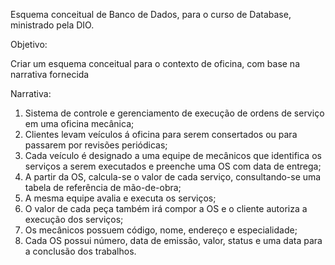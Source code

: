 Esquema conceitual de Banco de Dados, para o curso de Database, ministrado pela DIO.

Objetivo:

Criar um esquema conceitual para o contexto de oficina, com base na narrativa fornecida

Narrativa:
1. Sistema de controle e gerenciamento de execução de ordens de serviço em uma oficina mecânica;
2. Clientes levam veículos á oficina para serem consertados ou para passarem por revisões periódicas;
3. Cada veículo é designado a uma equipe de mecânicos que identifica os serviços a serem executados e preenche uma OS com data de entrega;
4. A partir da OS, calcula-se o valor de cada serviço, consultando-se uma tabela de referência de mão-de-obra;
5. A mesma equipe avalia e executa os serviços;
6. O valor de cada peça também irá compor a OS e o cliente autoriza a execução dos serviços;
7. Os mecânicos possuem código, nome, endereço e especialidade;
8. Cada OS possui número, data de emissão, valor, status e uma data para a conclusão dos trabalhos.
